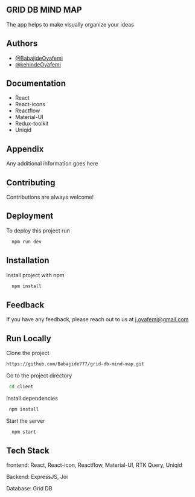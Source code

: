 ## GRID DB MIND MAP

The app helps to make visually organize your ideas

## Authors

- [@BabajideOyafemi](https://github.com/Babajide777)
- [@kehindeOyafemi](https://github.com/kennyoyaf)

## Documentation

- React
- React-icons
- Reactflow
- Material-UI
- Redux-toolkit
- Uniqid

## Appendix

Any additional information goes here

## Contributing

Contributions are always welcome!

## Deployment

To deploy this project run

```bash
  npm run dev
```

## Installation

Install project with npm

```bash
  npm install
```

## Feedback

If you have any feedback, please reach out to us at j.oyafemi@gmail.com

## Run Locally

Clone the project

```bash
https://github.com/Babajide777/grid-db-mind-map.git
```

Go to the project directory

```bash
 cd client
```

Install dependencies

```bash
 npm install
```

Start the server

```bash
  npm start
```

## Tech Stack

frontend: React, React-icon, Reactflow, Material-UI, RTK Query, Uniqid

Backend: ExpressJS, Joi

Database: Grid DB
